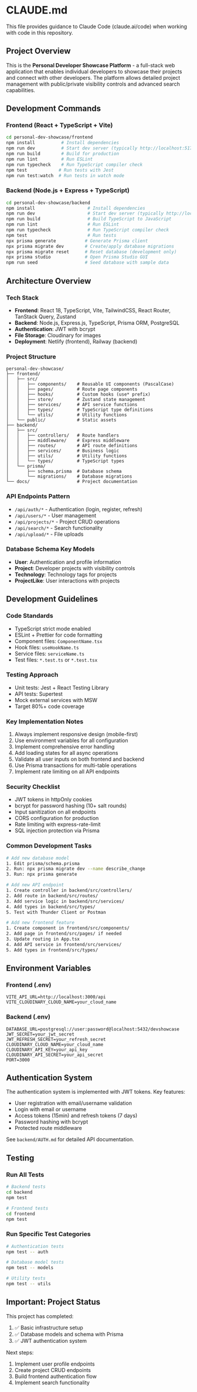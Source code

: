 # CLAUDE.md

This file provides guidance to Claude Code (claude.ai/code) when working with code in this repository.

## Project Overview

This is the **Personal Developer Showcase Platform** - a full-stack web application that enables individual developers to showcase their projects and connect with other developers. The platform allows detailed project management with public/private visibility controls and advanced search capabilities.

## Development Commands

### Frontend (React + TypeScript + Vite)
```bash
cd personal-dev-showcase/frontend
npm install          # Install dependencies
npm run dev          # Start dev server (typically http://localhost:5173)
npm run build        # Build for production
npm run lint         # Run ESLint
npm run typecheck    # Run TypeScript compiler check
npm test            # Run tests with Jest
npm run test:watch  # Run tests in watch mode
```

### Backend (Node.js + Express + TypeScript)
```bash
cd personal-dev-showcase/backend
npm install                    # Install dependencies
npm run dev                    # Start dev server (typically http://localhost:3000)
npm run build                  # Build TypeScript to JavaScript
npm run lint                   # Run ESLint
npm run typecheck              # Run TypeScript compiler check
npm test                       # Run tests
npx prisma generate           # Generate Prisma client
npx prisma migrate dev        # Create/apply database migrations
npx prisma migrate reset      # Reset database (development only)
npx prisma studio             # Open Prisma Studio GUI
npm run seed                  # Seed database with sample data
```

## Architecture Overview

### Tech Stack
- **Frontend**: React 18, TypeScript, Vite, TailwindCSS, React Router, TanStack Query, Zustand
- **Backend**: Node.js, Express.js, TypeScript, Prisma ORM, PostgreSQL
- **Authentication**: JWT with bcrypt
- **File Storage**: Cloudinary for images
- **Deployment**: Netlify (frontend), Railway (backend)

### Project Structure
```
personal-dev-showcase/
├── frontend/
│   ├── src/
│   │   ├── components/    # Reusable UI components (PascalCase)
│   │   ├── pages/         # Route page components
│   │   ├── hooks/         # Custom hooks (use* prefix)
│   │   ├── store/         # Zustand state management
│   │   ├── services/      # API service functions
│   │   ├── types/         # TypeScript type definitions
│   │   └── utils/         # Utility functions
│   └── public/            # Static assets
├── backend/
│   ├── src/
│   │   ├── controllers/   # Route handlers
│   │   ├── middleware/    # Express middleware
│   │   ├── routes/        # API route definitions
│   │   ├── services/      # Business logic
│   │   ├── utils/         # Utility functions
│   │   └── types/         # TypeScript types
│   └── prisma/
│       ├── schema.prisma  # Database schema
│       └── migrations/    # Database migrations
└── docs/                  # Project documentation
```

### API Endpoints Pattern
- `/api/auth/*` - Authentication (login, register, refresh)
- `/api/users/*` - User management
- `/api/projects/*` - Project CRUD operations
- `/api/search/*` - Search functionality
- `/api/upload/*` - File uploads

### Database Schema Key Models
- **User**: Authentication and profile information
- **Project**: Developer projects with visibility controls
- **Technology**: Technology tags for projects
- **ProjectLike**: User interactions with projects

## Development Guidelines

### Code Standards
- TypeScript strict mode enabled
- ESLint + Prettier for code formatting
- Component files: `ComponentName.tsx`
- Hook files: `useHookName.ts`
- Service files: `serviceName.ts`
- Test files: `*.test.ts` or `*.test.tsx`

### Testing Approach
- Unit tests: Jest + React Testing Library
- API tests: Supertest
- Mock external services with MSW
- Target 80%+ code coverage

### Key Implementation Notes
1. Always implement responsive design (mobile-first)
2. Use environment variables for all configuration
3. Implement comprehensive error handling
4. Add loading states for all async operations
5. Validate all user inputs on both frontend and backend
6. Use Prisma transactions for multi-table operations
7. Implement rate limiting on all API endpoints

### Security Checklist
- JWT tokens in httpOnly cookies
- bcrypt for password hashing (10+ salt rounds)
- Input sanitization on all endpoints
- CORS configuration for production
- Rate limiting with express-rate-limit
- SQL injection protection via Prisma

### Common Development Tasks
```bash
# Add new database model
1. Edit prisma/schema.prisma
2. Run: npx prisma migrate dev --name describe_change
3. Run: npx prisma generate

# Add new API endpoint
1. Create controller in backend/src/controllers/
2. Add route in backend/src/routes/
3. Add service logic in backend/src/services/
4. Add types in backend/src/types/
5. Test with Thunder Client or Postman

# Add new frontend feature
1. Create component in frontend/src/components/
2. Add page in frontend/src/pages/ if needed
3. Update routing in App.tsx
4. Add API service in frontend/src/services/
5. Add types in frontend/src/types/
```

## Environment Variables

### Frontend (.env)
```
VITE_API_URL=http://localhost:3000/api
VITE_CLOUDINARY_CLOUD_NAME=your_cloud_name
```

### Backend (.env)
```
DATABASE_URL=postgresql://user:password@localhost:5432/devshowcase
JWT_SECRET=your_jwt_secret
JWT_REFRESH_SECRET=your_refresh_secret
CLOUDINARY_CLOUD_NAME=your_cloud_name
CLOUDINARY_API_KEY=your_api_key
CLOUDINARY_API_SECRET=your_api_secret
PORT=3000
```

## Authentication System

The authentication system is implemented with JWT tokens. Key features:
- User registration with email/username validation
- Login with email or username
- Access tokens (15min) and refresh tokens (7 days)
- Password hashing with bcrypt
- Protected route middleware

See `backend/AUTH.md` for detailed API documentation.

## Testing

### Run All Tests
```bash
# Backend tests
cd backend
npm test

# Frontend tests
cd frontend
npm test
```

### Run Specific Test Categories
```bash
# Authentication tests
npm test -- auth

# Database model tests
npm test -- models

# Utility tests
npm test -- utils
```

## Important: Project Status
This project has completed:
1. ✅ Basic infrastructure setup
2. ✅ Database models and schema with Prisma
3. ✅ JWT authentication system

Next steps:
1. Implement user profile endpoints
2. Create project CRUD endpoints
3. Build frontend authentication flow
4. Implement search functionality